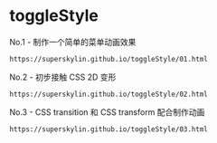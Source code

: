 # toggleStyle
No.1 - 制作一个简单的菜单动画效果
```
https://superskylin.github.io/toggleStyle/01.html
```
No.2 - 初步接触 CSS 2D 变形
```
https://superskylin.github.io/toggleStyle/02.html
```
No.3 - CSS transition 和 CSS transform 配合制作动画
```
https://superskylin.github.io/toggleStyle/03.html
```